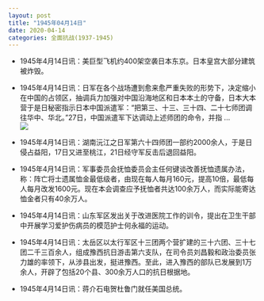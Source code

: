 ```yaml
---
layout: post
title: "1945年04月14日"
date: 2020-04-14
categories: 全面抗战(1937-1945)
---
```


<meta name="referrer" content="no-referrer" />

- 1945年4月14日讯：美巨型飞机约400架空袭日本东京。日本皇宫大部分建筑被炸毁。 

- 1945年4月14日讯：日军在各个战场遭到愈来愈严重失败的形势下，决定缩小在中国的占领区，抽调兵力加强对中国沿海地区和日本本土的守备，日本大本营于是日秘密指示日本中国派遣军：“把第三、十三、三十四、二十七师团调往华中、华北。”27日，中国派遣军下达调动上述师团的命令，并指 ... <br/><img src="https://wx3.sinaimg.cn/large/aca367d8ly1gdtgaig69cj20c809zwej.jpg" />

- 1945年4月14日讯：湖南沅江之日军第六十四师团一部约2000余人，于是日侵占益阳，17日又进至桃江，21日经守军反击后退回益阳。 

- 1945年4月14日讯：军事委员会抚恤委员会主任何键谈改善抚恤遗属办法，称：阵亡将士遗属恤金最低级者，由现在每人每月160元，提高10倍，最低每人每月改发1600元。现在本会调查应予抚恤者共达100余万人，而实际能寄达恤金者只有40余万人。 

- 1945年4月14日讯：山东军区发出关于改进医院工作的训令，提出在卫生干部中开展学习爱护伤病员的模范护士何永福的运动。 

- 1945年4月14日讯：太岳区以太行军区十三团两个营扩建的三十六团、三十七团二千三百余人，组成豫西抗日游击第六支队，在司令员刘昌毅和政治委员张力雄的率领下，从涉县出发，挺进豫西。至此，进入豫西的部队已发展到1万余人，开辟了包括20个县、300余万人口的抗日根据地。 

- 1945年4月14日讯：蒋介石电贺杜鲁门就任美国总统。 

